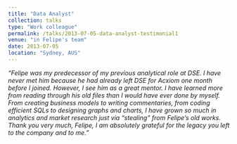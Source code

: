 ```yaml
---
title: "Data Analyst"
collection: talks
type: "Work colleague"
permalink: /talks/2013-07-05-data-analyst-testimonial1
venue: "in Felipe's team"
date: 2013-07-05
location: "Sydney, AUS"
---
```


*“Felipe was my predecessor of my previous analytical role at DSE. I have never met him because he had already left DSE for Acxiom one month before I joined. However, I see him as a great mentor. I have learned more from reading through his old files than I would have ever done by myself. From creating business models to writing commentaries, from coding efficient SQLs to designing graphs and charts, I have grown so much in analytics and market research just via “stealing” from Felipe’s old works. Thank you very much, Felipe, I am absolutely grateful for the legacy you left to the company and to me.”*
